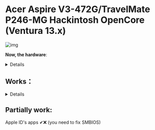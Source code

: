 # Acer Aspire V3-472G/TravelMate P246-MG Hackintosh OpenCore (Ventura 13.x)

![img](https://i.imgur.com/JuBncyJ.png)

**Now, the hardware**:

<details>

Hardware | Model
--- |:--:
CPU | i7 5500U 2 Cores/4 Threads@2,4Ghz
iGPU| Intel HD Graphics 5500
Audio Card | Realtek ALC283
dGPU | NVIDIA GeForce 820M (Not supported on MacOS)
WLAN Card | Intel Dual Band AC 3160 (From E5-471G)
Ethernet | Realtek RTL8111
---
 
**Now, some minimum hardware recommendations**:

---

Hardware | Model
--- |:--:
RAM | Any Samsung, Hynix or Kingston DDR3 8GB(4GBx2).
Audio Card | Any Realtek Audio Card (some Broadcom cards may not work).
WLAN Card | Any Intel network card (A few Realtek cards works externally; Intel supported cards is listed below).
SATA Drive	| Any Solid State Drive (SSD) with 240GB of storage.
IDE Drive | Add a caddy for SATA Output, then, I recommend any Hard Disk with 500GB/1000GB of storage.
---
 
</details>

## Works：

<details>
 
Opencore Bootloader 0.9.0 ✔ (DON'T USE Clear NVRAM or Reset System options) 
 
Integrated Graphics ✔ (taken by system as HD 6000) 

Native Screen ✔ (1366x768) 

Multi Screen ✔ (Native + Any up 3840x2160) 

RJ45 Ethernet Connection ✔
 
USB Ports ✔ (2.0, 3.0/3.1) 

Touchpad ✔ (It's partially working, some gestures may not work; If you use dual boot, touchpad may not work on Windows/Linux/BSD for ACPI changes)
 
HDMI ✔ (Works fully, HDMI Audio works too).

VGA ✔

Camera ✔
 
Card Reader ✔ (Now it's works) 

Keyboard shortcuts ✔ (At least, volume, touchpad and brightness control; hibernate, and network may not work)

Screen Backlit ✔ (Backlight work as in Linux distros)
**For using brightness control: pressing "Pause" (up backlit ☀+) and "Lock Scroll" (down Backlit ☼-)**.
 
Audio Card ✔ (Now it's fixed *thanks to Alejandro Barreiro from Hackintosh Hispanic 2.0 telegram group*, change "alcid" bootflag *In config.plist --> NVRAM --> Add --> 7C436110-AB2A-4BBB-A880-FE41995C9F82 --> boot-args* for the supported coded for you audio hardware (list below): https://github.com/acidanthera/AppleALC/wiki/Supported-codecs).

Battery Stats & Charge level ✔ (But for ACPI modifications, may have some of battery drain)

Hibernate ✔ (If you did Dualboot with Windows, works partially in this OS)
 
Bluetooth ✔ (Fully working; this EFI build is for Intel Cards only).

WLAN ✔ (Always that you have an Intel Dual Band *support table below*):

## Supported WLAN Cards (by Intel):
---

Generation | Models
---|:--:
3xxx | Dual Band AC 3160, Dual Band AC 3165, Dual Band AC 3168
4xxx | Dual Band AC 4165
7xxx | Dual Band AC 7260, Dual Band AC 7265
8xxx | Dual Band AC 8260, Dual Band AC 8265
9xxx | Dual Band AC 9260, Dual Band AC 9461, Dual Band AC 9462, Dual Band AC 9560 
---
 
</details>

## Partially work:

Apple ID's apps ✔❌ (you need to fix SMBIOS)
 

 
